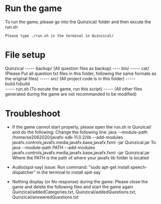 	   
# Run the game
To run the game, please go into the Quinzical/ folder and then excute the run.sh

	Please type ./run.sh in the terminal in Quinzical/
	



# File setup
Quinzical ----- backup/		(All question files as backup)
 	   ----  bin/
 	   ----- cat/ 			(Please Put all question txt files in this folder, following the same formate as the original files)
 	   ----- src/			(All project code is in this folder)
 	   ----- build.fxbuild	
 	   ----- run.sh 		(To excute the game, run this script)
 	   ----- (All other files generated during the game are not recommanded to be modified)

 	   
# Troubleshoot
- If the game cannot start properly, please open the run.sh in Qunzical/ and do the following:
	Change the following line:
		java --module-path /home/se2062020/javafx-sdk-11.0.2/lib --add-modules javafx.controls,javafx.media,javafx.base,javafx.fxml -jar Quinzical.jar
	To 
		java --module-path PATH --add-modules javafx.controls,javafx.media,javafx.base,javafx.fxml -jar Quinzical.jar
	Where the PATH is the path of where your javafx lib folder is located

 - Audio(spd-say) issue:
 	Run command: "sudo apt-get install speech-dispatcher" in the terminal to install spd-say
 	
 - Nothing display (or No response) during the game:
 	Please close the game and delete the following files and start the game again
 		Quinzical/addedCategories.txt, 
 		Quinzical/addedQuestions.txt, 
 		Quinzical/answeredQuestions.txt
